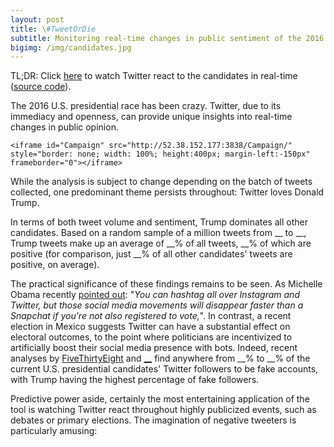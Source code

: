 ```yaml
---
layout: post
title: \#TweetOrDie
subtitle: Monitoring real-time changes in public sentiment of the 2016 U.S. presidential candidates using Twitter and RShiny
bigimg: /img/candidates.jpg
---
```


TL;DR: Click [here](http://52.38.152.177:3838/Campaign/) to watch Twitter react to the candidates in real-time ([source code]()).

The 2016 U.S. presidential race has been crazy. Twitter, due to its immediacy and openness, can provide unique insights into real-time changes in public opinion.

```<iframe id="Campaign" src="http://52.38.152.177:3838/Campaign/" style="border: none; width: 100%; height:400px; margin-left:-150px" frameborder="0"></iframe>```

While the analysis is subject to change depending on the batch of tweets collected, one predominant theme persists throughout: Twitter loves Donald Trump.

In terms of both tweet volume and sentiment, Trump dominates all other candidates. Based on a random sample of a million tweets from __ to __, Trump tweets make up an average of __% of all tweets, __% of which are positive (for comparison, just __% of all other candidates' tweets are positive, on average).

The practical significance of these findings remains to be seen. As Michelle Obama recently [pointed out](http://www.cnn.com/2016/04/23/politics/michelle-obama-commencement-speech/): "_You can hashtag all over Instagram and Twitter, but those social media movements will disappear faster than a Snapchat if you're not also registered to vote,_". In contrast, a recent election in Mexico suggests Twitter can have a substantial effect on electoral outcomes, to the point where politicians are incentivized to artificially boost their social media presence with bots. Indeed, recent analyses by [FiveThirtyEight]() and [__]() find anywhere from __% to __% of the current U.S. presidential candidates' Twitter followers to be fake accounts, with Trump having the highest percentage of fake followers.

Predictive power aside, certainly the most entertaining application of the tool is watching Twitter react throughout highly publicized events, such as debates or primary elections. The imagination of negative tweeters is particularly amusing: